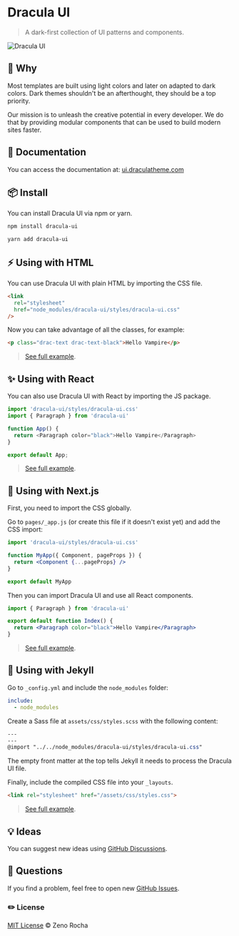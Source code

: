 # Dracula UI

> A dark-first collection of UI patterns and components.

![Dracula UI](https://ui.draculatheme.com/static/og.jpg)

## :thinking: Why

Most templates are built using light colors and later on adapted to dark colors. Dark themes shouldn't be an afterthought, they should be a top priority.

Our mission is to unleash the creative potential in every developer. We do that by providing modular components that can be used to build modern sites faster.

## :book: Documentation

You can access the documentation at: [ui.draculatheme.com](https://ui.draculatheme.com)

## :package: Install

You can install Dracula UI via npm or yarn.

```bash
npm install dracula-ui

yarn add dracula-ui
```

## :zap: Using with HTML

You can use Dracula UI with plain HTML by importing the CSS file.

```html
<link
  rel="stylesheet"
  href="node_modules/dracula-ui/styles/dracula-ui.css"
/>
```

Now you can take advantage of all the classes, for example:

```html
<p class="drac-text drac-text-black">Hello Vampire</p>
```

> [See full example](https://github.com/dracula/dracula-ui/tree/main/examples/with-html).

## :sparkles: Using with React

You can also use Dracula UI with React by importing the JS package.

```js
import 'dracula-ui/styles/dracula-ui.css'
import { Paragraph } from 'dracula-ui'

function App() {
  return <Paragraph color="black">Hello Vampire</Paragraph>
}

export default App;
```

> [See full example](https://github.com/dracula/dracula-ui/tree/main/examples/with-react).

## :rocket: Using with Next.js

First, you need to import the CSS globally.

Go to `pages/_app.js` (or create this file if it doesn't exist yet) and add the CSS import:

```jsx
import 'dracula-ui/styles/dracula-ui.css'

function MyApp({ Component, pageProps }) {
  return <Component {...pageProps} />
}

export default MyApp
```

Then you can import Dracula UI and use all React components.

```jsx
import { Paragraph } from 'dracula-ui'

export default function Index() {
  return <Paragraph color="black">Hello Vampire</Paragraph>
}
```

> [See full example](https://github.com/dracula/dracula-ui/tree/main/examples/with-next).

## :test_tube: Using with Jekyll

Go to `_config.yml` and include the `node_modules` folder:

```yaml
include:
  - node_modules
```

Create a Sass file at `assets/css/styles.scss` with the following content:

```scss
---
---
@import "../../node_modules/dracula-ui/styles/dracula-ui.css"
```

The empty front matter at the top tells Jekyll it needs to process the Dracula UI file.

Finally, include the compiled CSS file into your `_layouts`.

```html
<link rel="stylesheet" href="/assets/css/styles.css">
```

> [See full example](https://github.com/dracula/dracula-ui/tree/main/examples/with-jekyll).

## :bulb: Ideas

You can suggest new ideas using [GitHub Discussions](https://github.com/dracula/dracula-ui/discussions).

## :wave: Questions

If you find a problem, feel free to open new [GitHub Issues](https://github.com/dracula/dracula-ui/issues).

### :pencil2: License

[MIT License](https://zenorocha.mit-license.org/) © Zeno Rocha